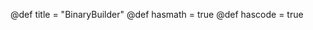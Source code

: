 @def title = "BinaryBuilder"
@def hasmath = true
@def hascode = true

<!-- I'm probably doing this wrong -->
